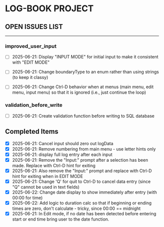 # LOG-BOOK PROJECT
## OPEN ISSUES LIST
---------------------------------------------------------------------------------------------------
### improved_user_input
- [ ] 2025-06-21: Display "INPUT MODE" for initial input to make it consistent with "EDIT MODE"

- [ ] 2025-06-21: Change boundaryType to an enum rather than using strings (to keep it classy)
  
- [ ] 2025-06-21: Change Ctrl-D behavior when at menus (main menu, edit menu, input menu) so that it
                  is ignored (i.e., just continue the loop)
  

### validation_before_write
- [ ] 2025-06-21: Create validation function before writing to SQL database


## Completed Items
- [x] 2025-06-21: Cancel input should zero out logData
- [x] 2025-06-21: Remove numbering from main menu - use letter hints only
- [x] 2025-06-21: display full log entry after each input
- [x] 2025-06-21: Remove the "Input:" prompt after a selection has been made. Replace with Ctrl-D hint for exiting
- [x] 2025-06-21: Also remove the "Input:" prompt and replace with Ctrl-D hint for exiting when in EDIT MODE
- [x] 2025-06-21: Change 'Q' for quit to Ctrl-D to cancel data entry (since "Q" cannot be used in text fields)
- [x] 2025-06-22: Change date display to show immediately after entry (with 00:00 for time)
- [x] 2025-06-22: Add logic to duration calc so that if beginning or ending times are zero, don't calculate - tricky, since 00:00 == midnight
- [x] 2025-06-21: In Edit mode, if no date has been detected before entering start or end time bring user to the date function. 
